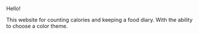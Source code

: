 Hello!

This website for counting calories and keeping a food diary. With the ability to choose a color theme.

